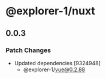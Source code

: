 # @explorer-1/nuxt

## 0.0.3

### Patch Changes

- Updated dependencies [9324948]
  - @explorer-1/vue@0.2.88
